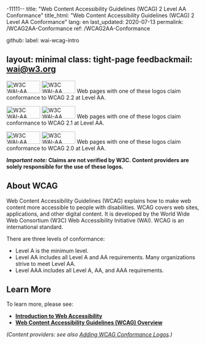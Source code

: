-11111--
title: "Web Content Accessibility Guidelines (WCAG) 2 Level AA Conformance"
title_html: "Web Content Accessibility Guidelines (WCAG) 2<br>Level AA Conformance"
lang: en
last_updated: 2020-07-13
permalink: /WCAG2AA-Conformance
ref: /WCAG2AA-Conformance

github:
  label: wai-wcag-intro

layout: minimal
class: tight-page
feedbackmail: wai@w3.org
---

  <p><img src="https://www.w3.org/WAI/WCAG22/wcag2.2AA-blue.png" alt="W3C WAI-AA WCAG 2.2" width="88" height="32"> <img src="https://www.w3.org/WAI/WCAG22/wcag2.2AA.png" alt="W3C WAI-AA WCAG 2.2" width="88" height="32"> Web pages with one of these logos claim conformance to WCAG 2.2 at Level AA.</p>
  <p><img src="https://www.w3.org/WAI/wcag21/wcag2.1AA-blue-v.png" alt="W3C WAI-AA WCAG 2.1" width="88" height="32"> <img src="https://www.w3.org/WAI/wcag21/wcag2.1AA-v.png" alt="W3C WAI-AA WCAG 2.1" width="88" height="32"> Web pages with one of these logos claim conformance to WCAG 2.1 at Level AA.</p>
  <p><img src="https://www.w3.org/WAI/wcag2AA-blue.png" alt="W3C WAI-AA WCAG 2.0" width="88" height="32"> <img src="https://www.w3.org/WAI/wcag2AA.png" alt="W3C WAI-AA WCAG 2.0" width="88" height="32"> Web pages with one of these logos claim conformance to WCAG 2.0 at Level AA.</p>
  <p><strong><em>Important note:</em> Claims are not verified by W3C. Content providers are solely responsible for the use of these logos.</strong></p>
  <h2>About WCAG</h2>
  <p>Web Content Accessibility Guidelines (WCAG) explains how to make web content more accessible to people with disabilities. WCAG covers web sites, applications, and other digital content. It is developed by the World Wide Web Consortium (W3C) Web Accessibility Initiative (WAI). WCAG is an international standard.</p>
  <p>There are three levels of conformance:</p>
  <ul>
    <li>Level A is the minimum level.</li>
    <li>Level AA includes all Level A and AA requirements. Many organizations strive to meet Level AA.</li>
    <li>Level AAA includes all Level A, AA, and AAA requirements.</li>
  </ul>
  <h2>Learn More</h2>
  <p>To learn more, please see:</p>
  <ul>
    <li><strong><a href="https://www.w3.org/WAI/fundamentals/accessibility-intro/" rel="nofollow">Introduction to Web Accessibility</a></strong></li>
    <li><strong><a href="https://www.w3.org/WAI/standards-guidelines/wcag/" rel="nofollow">Web Content Accessibility Guidelines (WCAG) Overview</a></strong></li>
  </ul>
  <p><em>(Content providers: see also <a href="https://www.w3.org/WAI/standards-guidelines/wcag/conformance-logos" rel="nofollow">Adding WCAG Conformance Logos</a>.)</em></p>
  
